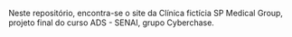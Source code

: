 Neste repositório, encontra-se o site da Clínica fictícia SP Medical Group, projeto final do curso ADS - SENAI, grupo Cyberchase.
